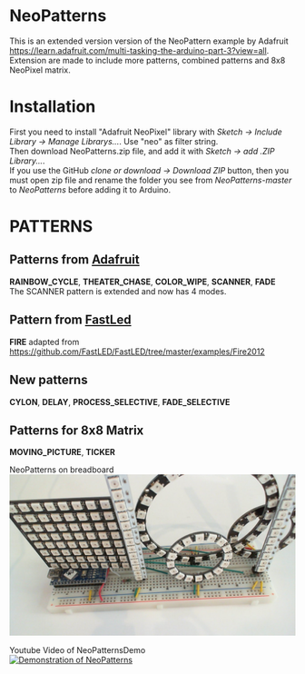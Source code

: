 # NeoPatterns
This is an extended version version of the NeoPattern example by Adafruit https://learn.adafruit.com/multi-tasking-the-arduino-part-3?view=all.  
Extension are made to include more patterns, combined patterns and 8x8 NeoPixel matrix.
# Installation
First you need to install "Adafruit NeoPixel" library with *Sketch -> Include Library -> Manage Librarys...*. Use "neo" as filter string.  
Then download NeoPatterns.zip file, and add it with *Sketch -> add .ZIP Library...*.  
If you use the GitHub *clone or download -> Download ZIP* button, then you must open zip file and rename the folder you see from *NeoPatterns-master* to *NeoPatterns* before adding it to Arduino.
# PATTERNS
## Patterns from [Adafruit](https://www.adafruit.com/)
**RAINBOW_CYCLE**, **THEATER_CHASE**, **COLOR_WIPE**, **SCANNER**, **FADE**  
The SCANNER pattern is extended and now has 4 modes.
## Pattern from [FastLed](https://github.com/FastLED/FastLED)
**FIRE** adapted from https://github.com/FastLED/FastLED/tree/master/examples/Fire2012
## New patterns
 **CYLON**, **DELAY**, **PROCESS_SELECTIVE**, **FADE_SELECTIVE**
## Patterns for 8x8 Matrix
**MOVING_PICTURE**, **TICKER**

NeoPatterns on breadboard
![NeoPatterns on breadboard](https://github.com/ArminJo/NeoPatterns/blob/master/media/Breadboard_close.jpg)

Youtube Video of NeoPatternsDemo  
[![Demonstration of NeoPatterns](https://i.ytimg.com/vi/CsB7FkywCRQ/hqdefault.jpg)](https://www.youtube.com/watch?v=CsB7FkywCRQ)

